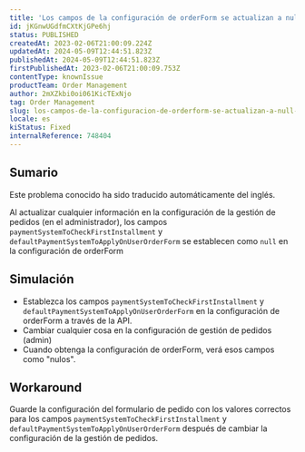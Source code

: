 ```yaml
---
title: 'Los campos de la configuración de orderForm se actualizan a null cuando se produce algún cambio en la configuración de la gestión de pedidos.'
id: jKGnwUGdfmCXtKjGPe6hj
status: PUBLISHED
createdAt: 2023-02-06T21:00:09.224Z
updatedAt: 2024-05-09T12:44:51.823Z
publishedAt: 2024-05-09T12:44:51.823Z
firstPublishedAt: 2023-02-06T21:00:09.753Z
contentType: knownIssue
productTeam: Order Management
author: 2mXZkbi0oi061KicTExNjo
tag: Order Management
slug: los-campos-de-la-configuracion-de-orderform-se-actualizan-a-null-cuando-se-produce-algun-cambio-en-la-configuracion-de-la-gestion-de-pedidos
locale: es
kiStatus: Fixed
internalReference: 748404
---
```


## Sumario

<div class="alert alert-info">
  <p>Este problema conocido ha sido traducido automáticamente del inglés.</p>
</div>


Al actualizar cualquier información en la configuración de la gestión de pedidos (en el administrador), los campos `paymentSystemToCheckFirstInstallment` y `defaultPaymentSystemToApplyOnUserOrderForm` se establecen como `null` en la configuración de orderForm



## Simulación



- Establezca los campos `paymentSystemToCheckFirstInstallment` y `defaultPaymentSystemToApplyOnUserOrderForm` en la configuración de orderForm a través de la API.
- Cambiar cualquier cosa en la configuración de gestión de pedidos (admin)
- Cuando obtenga la configuración de orderForm, verá esos campos como "nulos".



## Workaround


Guarde la configuración del formulario de pedido con los valores correctos para los campos `paymentSystemToCheckFirstInstallment` y `defaultPaymentSystemToApplyOnUserOrderForm` después de cambiar la configuración de la gestión de pedidos.




